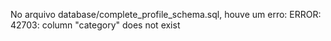 No arquivo database/complete_profile_schema.sql, houve um erro:
ERROR:  42703: column "category" does not exist